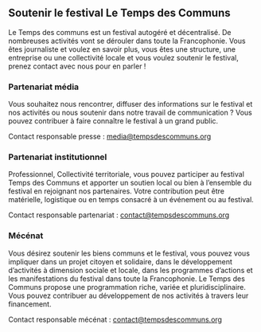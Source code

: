 ## Soutenir le festival Le Temps des Communs

Le Temps des communs est un festival autogéré et décentralisé. De nombreuses activités vont se dérouler dans toute la Francophonie. Vous êtes journaliste et voulez en savoir plus, vous êtes une structure, une entreprise ou une collectivité locale et vous voulez soutenir le festival, prenez contact avec nous pour en parler !

### Partenariat média

Vous souhaitez nous rencontrer, diffuser des informations sur le festival et nos activités ou nous soutenir dans notre travail de communication ? Vous pouvez contribuer à faire connaître le festival à un grand public.

Contact responsable presse : media@tempsdescommuns.org

### Partenariat institutionnel

Professionnel, Collectivité territoriale, vous pouvez participer au festival Temps des Communs et apporter un soutien local ou bien à l’ensemble du festival en rejoignant nos partenaires. Votre contribution peut être matérielle, logistique ou en temps consacré à un événement ou au festival.

Contact responsable partenariat : contact@tempsdescommuns.org

### Mécénat

Vous désirez soutenir les biens communs et le festival, vous pouvez vous impliquer dans un projet citoyen et solidaire, dans le développement d’activités à dimension sociale et locale, dans les programmes d’actions et les manifestations du festival dans toute la Francophonie. Le Temps des Communs propose une programmation riche, variée et pluridisciplinaire. Vous pouvez contribuer au développement de nos activités à travers leur financement.

Contact responsable mécénat : contact@tempsdescommuns.org
